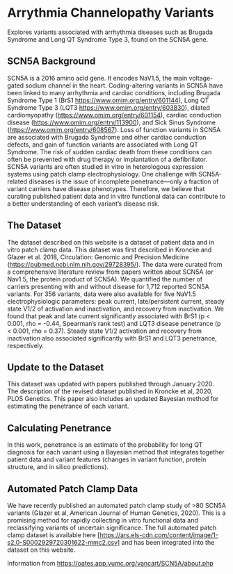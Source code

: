 # Arrythmia Channelopathy Variants 
Explores variants associated with arrhythmia diseases such as Brugada Syndrome and Long QT Syndrome Type 3, found on the SCN5A gene. 

## SCN5A Background

SCN5A is a 2016 amino acid gene. It encodes NaV1.5, the main voltage-gated sodium channel in the heart. Coding-altering variants in SCN5A have been linked to many arrhythmia and cardiac conditions, including Brugada Syndrome Type 1 (BrS1 https://www.omim.org/entry/601144), Long QT Syndrome Type 3 (LQT3 https://www.omim.org/entry/603830), dilated cardiomyopathy (https://www.omim.org/entry/601154), cardiac conduction disease (https://www.omim.org/entry/113900), and Sick Sinus Syndrome (https://www.omim.org/entry/608567). Loss of function variants in SCN5A are associated with Brugada Syndrome and other cardiac conduction defects, and gain of function variants are associated with Long QT Syndrome. The risk of sudden cardiac death from these conditions can often be prevented with drug therapy or implantation of a defibrillator. SCN5A variants are often studied in vitro in heterologous expression systems using patch clamp electrophysiology. One challenge with SCN5A-related diseases is the issue of incomplete penetrance—only a fraction of variant carriers have disease phenotypes. Therefore, we believe that curating published patient data and in vitro functional data can contribute to a better understanding of each variant’s disease risk.

## The Dataset

The dataset described on this website is a dataset of patient data and in vitro patch clamp data. This dataset was first described in Kroncke and Glazer et al. 2018, Circulation: Genomic and Precision Medicine (https://pubmed.ncbi.nlm.nih.gov/29728395/). The data were curated from a comprehensive literature review from papers written about SCN5A (or Nav1.5, the protein product of SCN5A). We quantified the number of carriers presenting with and without disease for 1,712 reported SCN5A variants. For 356 variants, data were also available for five NaV1.5 electrophysiologic parameters: peak current, late/persistent current, steady state V1/2 of activation and inactivation, and recovery from inactivation. We found that peak and late current significantly associated with BrS1 (p < 0.001, rho = -0.44, Spearman’s rank test) and LQT3 disease penetrance (p < 0.001, rho = 0.37). Steady state V1/2 activation and recovery from inactivation also associated significantly with BrS1 and LQT3 penetrance, respectively.

## Update to the Dataset

This dataset was updated with papers published through January 2020. The description of the revised dataset published in Kroncke et al, 2020, PLOS Genetics. This paper also includes an updated Bayesian method for estimating the penetrance of each variant.

## Calculating Penetrance

In this work, penetrance is an estimate of the probability for long QT diagnosis for each variant using a Bayesian method that integrates together patient data and variant features (changes in variant function, protein structure, and in silico predictions).

## Automated Patch Clamp Data

We have recently published an automated patch clamp study of >80 SCN5A variants (Glazer et al, American Journal of Human Genetics, 2020). This is a promising method for rapidly collecting in vitro functional data and reclassifying variants of uncertain significance. The full automated patch clamp dataset is available here [https://ars.els-cdn.com/content/image/1-s2.0-S0002929720301622-mmc2.csv] and has been integrated into the dataset on this website.

Information from https://oates.app.vumc.org/vancart/SCN5A/about.php

